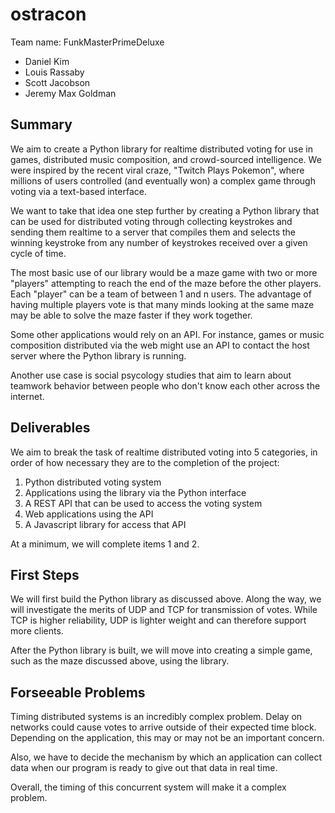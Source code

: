ostracon
========

Team name: FunkMasterPrimeDeluxe
- Daniel Kim
- Louis Rassaby
- Scott Jacobson
- Jeremy Max Goldman


## Summary

We aim to create a Python library for realtime distributed voting for use in 
games, distributed music composition, and crowd-sourced intelligence. We were 
inspired by the recent viral craze, "Twitch Plays Pokemon", where millions of 
users controlled (and eventually won) a complex game through voting via a 
text-based interface. 

We want to take that idea one step further by creating a Python library that
can be used for distributed voting through collecting keystrokes and sending 
them realtime to a server that compiles them and selects the winning keystroke
from any number of keystrokes received over a given cycle of time.

The most basic use of our library would be a maze game with two or more 
"players" attempting to reach the end of the maze before the other players. Each "player" can be a team of between 1 and n users. The advantage of having 
multiple players vote is that many minds looking at the same maze may be able to
solve the maze faster if they work together. 

Some other applications would rely on an API. For instance, games or music 
composition distributed via the web might use an API to contact the host
server where the Python library is running. 

Another use case is social psycology studies that aim to learn about teamwork
behavior between people who don't know each other across the internet.

## Deliverables

We aim to break the task of realtime distributed voting into 5 categories,
in order of how necessary they are to the completion of the project:

1. Python distributed voting system
2. Applications using the library via the Python interface
3. A REST API that can be used to access the voting system
4. Web applications using the API
5. A Javascript library for access that API

At a minimum, we will complete items 1 and 2.

## First Steps

We will first build the Python library as discussed above. Along the way, we 
will investigate the merits of UDP and TCP for transmission of votes. While
TCP is higher reliability, UDP is lighter weight and can therefore support
more clients. 

After the Python library is built, we will move into creating a simple game,
such as the maze discussed above, using the library.

## Forseeable Problems

Timing distributed systems is an incredibly complex problem. Delay on networks 
could cause votes to arrive outside of their expected time block. Depending on 
the application, this may or may not be an important concern.

Also, we have to decide the mechanism by which an application can collect data
when our program is ready to give out that data in real time. 

Overall, the timing of this concurrent system will make it a complex problem.
